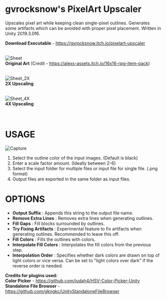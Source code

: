 # gvrocksnow's PixelArt Upscaler
Upscales pixel art while keeping clean single-pixel outlines. Generates some artifacts which can be avoided with proper pixel placement. Written in Unity 2019.3.0f6.

**Download Executable** - https://gvrocksnow.itch.io/pixelart-upscaler<br /><br />

![Sheet](https://user-images.githubusercontent.com/22365275/68945399-56454f00-07d6-11ea-9bb0-ffc697e3e4d8.png)<br>
**Original Art** (Credit - https://alexs-assets.itch.io/16x16-rpg-item-pack)<br /><br />


![Sheet_2X](https://user-images.githubusercontent.com/22365275/68945447-72e18700-07d6-11ea-9001-7d9fe6ded36e.png)<br>
**2X Upscaling**<br /><br />


![Sheet_4X](https://user-images.githubusercontent.com/22365275/68945477-7bd25880-07d6-11ea-8b37-32b8aff9d145.png)<br>
**4X Upscaling**<br /><br /><br />


# USAGE
![Capture](https://user-images.githubusercontent.com/22365275/68947245-01f09e00-07db-11ea-9e57-9e7f4d7fa45d.PNG)  

1. Select the outline color of the input images. (Default is black)
2. Enter a scale factor amount. (Ideally between 2-6)
3. Select the input folder for multiple files or input file for single file. (.png format)
4. Output files are exported in the same folder as input files.

# OPTIONS

- **Output Suffix** : Appends this string to the output file name.  
- **Remove Extra Lines** : Removes extra lines when generating outlines.  
- **Fill Gaps** : Fill blocks surrounded by outlines.  
- **Try Fixing Artifacts** : Experimental feature to fix artifacts when generating outlines. Recommended to leave this off.  
- **Fill Colors** : Fills the outlines with colors.  
- **Interpolate Fill Colors** : Interpolates the fill colors from the previous step.  
- **Interpolation Order** : Specifies whether dark colors are drawn on top of light colors or vice versa. Can be set to "light colors over dark" if the reverse order is needed.


**Credits for plugins used:**    
**Color Picker** - https://github.com/judah4/HSV-Color-Picker-Unity     
**Standalone File Browser** - https://github.com/gkngkc/UnityStandaloneFileBrowser 
